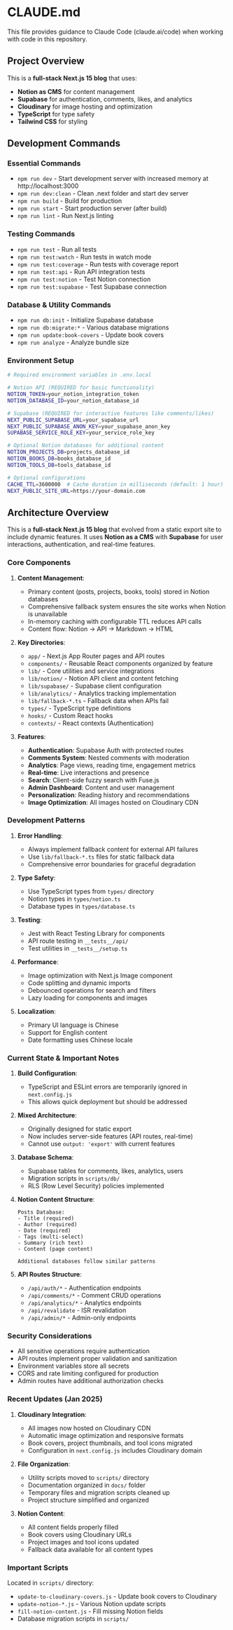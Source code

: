 # CLAUDE.md

This file provides guidance to Claude Code (claude.ai/code) when working with code in this repository.

## Project Overview

This is a **full-stack Next.js 15 blog** that uses:
- **Notion as CMS** for content management
- **Supabase** for authentication, comments, likes, and analytics
- **Cloudinary** for image hosting and optimization
- **TypeScript** for type safety
- **Tailwind CSS** for styling

## Development Commands

### Essential Commands
- `npm run dev` - Start development server with increased memory at http://localhost:3000
- `npm run dev:clean` - Clean .next folder and start dev server
- `npm run build` - Build for production
- `npm run start` - Start production server (after build)
- `npm run lint` - Run Next.js linting

### Testing Commands
- `npm run test` - Run all tests
- `npm run test:watch` - Run tests in watch mode
- `npm run test:coverage` - Run tests with coverage report
- `npm run test:api` - Run API integration tests
- `npm run test:notion` - Test Notion connection
- `npm run test:supabase` - Test Supabase connection

### Database & Utility Commands
- `npm run db:init` - Initialize Supabase database
- `npm run db:migrate:*` - Various database migrations
- `npm run update:book-covers` - Update book covers
- `npm run analyze` - Analyze bundle size

### Environment Setup
```bash
# Required environment variables in .env.local

# Notion API (REQUIRED for basic functionality)
NOTION_TOKEN=your_notion_integration_token
NOTION_DATABASE_ID=your_notion_database_id

# Supabase (REQUIRED for interactive features like comments/likes)
NEXT_PUBLIC_SUPABASE_URL=your_supabase_url
NEXT_PUBLIC_SUPABASE_ANON_KEY=your_supabase_anon_key
SUPABASE_SERVICE_ROLE_KEY=your_service_role_key

# Optional Notion databases for additional content
NOTION_PROJECTS_DB=projects_database_id
NOTION_BOOKS_DB=books_database_id
NOTION_TOOLS_DB=tools_database_id

# Optional configurations
CACHE_TTL=3600000  # Cache duration in milliseconds (default: 1 hour)
NEXT_PUBLIC_SITE_URL=https://your-domain.com
```

## Architecture Overview

This is a **full-stack Next.js 15 blog** that evolved from a static export site to include dynamic features. It uses **Notion as a CMS** with **Supabase** for user interactions, authentication, and real-time features.

### Core Components

1. **Content Management**:
   - Primary content (posts, projects, books, tools) stored in Notion databases
   - Comprehensive fallback system ensures the site works when Notion is unavailable
   - In-memory caching with configurable TTL reduces API calls
   - Content flow: Notion → API → Markdown → HTML

2. **Key Directories**:
   - `app/` - Next.js App Router pages and API routes
   - `components/` - Reusable React components organized by feature
   - `lib/` - Core utilities and service integrations
   - `lib/notion/` - Notion API client and content fetching
   - `lib/supabase/` - Supabase client configuration
   - `lib/analytics/` - Analytics tracking implementation
   - `lib/fallback-*.ts` - Fallback data when APIs fail
   - `types/` - TypeScript type definitions
   - `hooks/` - Custom React hooks
   - `contexts/` - React contexts (Authentication)

3. **Features**:
   - **Authentication**: Supabase Auth with protected routes
   - **Comments System**: Nested comments with moderation
   - **Analytics**: Page views, reading time, engagement metrics
   - **Real-time**: Live interactions and presence
   - **Search**: Client-side fuzzy search with Fuse.js
   - **Admin Dashboard**: Content and user management
   - **Personalization**: Reading history and recommendations
   - **Image Optimization**: All images hosted on Cloudinary CDN

### Development Patterns

1. **Error Handling**:
   - Always implement fallback content for external API failures
   - Use `lib/fallback-*.ts` files for static fallback data
   - Comprehensive error boundaries for graceful degradation

2. **Type Safety**:
   - Use TypeScript types from `types/` directory
   - Notion types in `types/notion.ts`
   - Database types in `types/database.ts`

3. **Testing**:
   - Jest with React Testing Library for components
   - API route testing in `__tests__/api/`
   - Test utilities in `__tests__/setup.ts`

4. **Performance**:
   - Image optimization with Next.js Image component
   - Code splitting and dynamic imports
   - Debounced operations for search and filters
   - Lazy loading for components and images

5. **Localization**:
   - Primary UI language is Chinese
   - Support for English content
   - Date formatting uses Chinese locale

### Current State & Important Notes

1. **Build Configuration**:
   - TypeScript and ESLint errors are temporarily ignored in `next.config.js`
   - This allows quick deployment but should be addressed

2. **Mixed Architecture**:
   - Originally designed for static export
   - Now includes server-side features (API routes, real-time)
   - Cannot use `output: 'export'` with current features

3. **Database Schema**:
   - Supabase tables for comments, likes, analytics, users
   - Migration scripts in `scripts/db/`
   - RLS (Row Level Security) policies implemented

4. **Notion Content Structure**:
   ```
   Posts Database:
   - Title (required)
   - Author (required)
   - Date (required)
   - Tags (multi-select)
   - Summary (rich text)
   - Content (page content)
   
   Additional databases follow similar patterns
   ```

5. **API Routes Structure**:
   - `/api/auth/*` - Authentication endpoints
   - `/api/comments/*` - Comment CRUD operations
   - `/api/analytics/*` - Analytics endpoints
   - `/api/revalidate` - ISR revalidation
   - `/api/admin/*` - Admin-only endpoints

### Security Considerations

- All sensitive operations require authentication
- API routes implement proper validation and sanitization
- Environment variables store all secrets
- CORS and rate limiting configured for production
- Admin routes have additional authorization checks

### Recent Updates (Jan 2025)

1. **Cloudinary Integration**:
   - All images now hosted on Cloudinary CDN
   - Automatic image optimization and responsive formats
   - Book covers, project thumbnails, and tool icons migrated
   - Configuration in `next.config.js` includes Cloudinary domain

2. **File Organization**:
   - Utility scripts moved to `scripts/` directory
   - Documentation organized in `docs/` folder
   - Temporary files and migration scripts cleaned up
   - Project structure simplified and organized

3. **Notion Content**:
   - All content fields properly filled
   - Book covers using Cloudinary URLs
   - Project images and tool icons updated
   - Fallback data available for all content types

### Important Scripts

Located in `scripts/` directory:
- `update-to-cloudinary-covers.js` - Update book covers to Cloudinary
- `update-notion-*.js` - Various Notion update scripts
- `fill-notion-content.js` - Fill missing Notion fields
- Database migration scripts in `scripts/`
